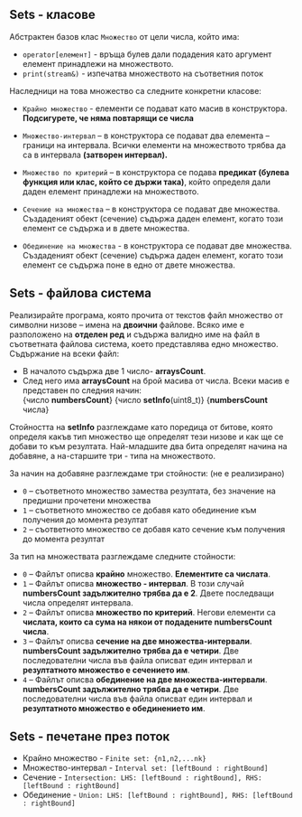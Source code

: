 ## Sets - класове

Абстрактен базов клас `Множество` от цели числа, който има:
- `operator[елемент]` - връща булев дали подадения като аргумент елемент принадлежи на множеството.
- `print(stream&)` - изпечатва множеството на съответния поток 

Наследници на това множество са следните конкретни класове:

- `Крайно множество` - елементи се подават като масив в конструктора. **Подсигурете, че няма повтарящи се числа**

- `Множество-интервал` – в конструктора се подават два елемента – граници на интервала. Всички елементи на множеството трябва да са в интервала **(затворен интервал).**

- `Множество по критерий` – в конструктора се подава **предикат (булева функция или клас, който се държи така)**, който определя дали даден елемент принадлежи на множеството.

- `Сечение на множества` – в конструктора се подават две множества. Създаденият обект (сечение) съдържа даден елемент, когато този елемент се съдържа и в двете множества.

- `Обединение на множества` - в конструктора се подават две множества. Създаденият обект (сечение) съдържа даден елемент, когато този елемент се съдържа поне в едно от двете множества.

## Sets - файлова система

Реализирайте програма, която прочита от текстов файл множество от символни низове – имена на **двоични** файлове. Всяко име е разположено на **отделен ред** и съдържа валидно име на файл в съответната файлова система, което представлява едно множество. Съдържание на всеки файл:

- В началото съдържа две 1 число- **arraysCount**.
- След него има **arraysCount** на брой масива от числа. Всеки масив е представен по следния начин: </br>
  {число **numbersCount**} {число **setInfo**(uint8_t)} {**numbersCount** числа} 

Стойността на **setInfo** разглеждаме като поредица от битове, която определя какъв тип множество ще определят тези низове и как ще се добави то към резултата. Най-младшите два бита определят начина на добавяне, а на-старшите три - типа на множеството.

За начин на добавяне разглеждаме три стойности: (не е реализирано)
- `0` – съответното множество замества резултата, без значение на предишни прочетени множества
- `1` – съответното множество се добавя като обединение към получения до момента резултат
- `2` – съответното множество се добавя като сечение към получения до момента резултат

За тип на множествата разглеждаме следните стойности:
- `0` – Файлът описва **крайно** множество. **Елементите са числата**.
- `1` – Файлът описва **множество - интервал**. В този случай **numbersCount задължително трябва да е 2**. Двете последващи числа определят интервала.
- `2` – Файлът описва **множество по критерий**. Негови елементи са **числата, които са сума на някои от подадените numbersCount числа**.
- `3` – Файлът описва **сечение на две множества-интервали**. **numbersCount задължително трябва да е четири**. Две последователни числа във файла описват един интервал и **резултатното множество е сечението им**.
- `4` – Файлът описва **обединение на две множества-интервали**. **numbersCount задължително трябва да е четири**. Две последователни числа във файла описват един интервал и **резултатното множество е обединението им**.

## Sets - печетане през поток
- Крайно множество - `Finite set: {n1,n2,...nk}`
- Множество-интервал - `Interval set: [leftBound : rightBound]`
- Сечение - `Intersection: LHS: [leftBound : rightBound], RHS: [leftBound : rightBound]`
- Обединение - `Union: LHS: [leftBound : rightBound], RHS: [leftBound : rightBound]`
